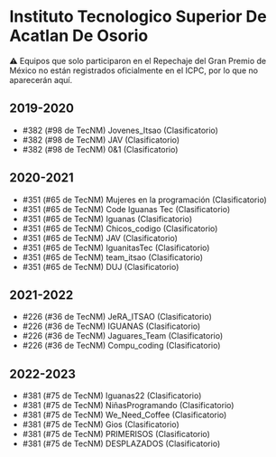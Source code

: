 # Instituto Tecnologico Superior De Acatlan De Osorio

:warning: Equipos que solo participaron en el Repechaje del Gran Premio de México no están registrados oficialmente en el ICPC, por lo que no aparecerán aquí.

## 2019-2020

- #382 (#98 de TecNM) Jovenes_Itsao (Clasificatorio)
- #382 (#98 de TecNM) JAV (Clasificatorio)
- #382 (#98 de TecNM) 0&1 (Clasificatorio)

## 2020-2021

- #351 (#65 de TecNM) Mujeres en la programación  (Clasificatorio)
- #351 (#65 de TecNM) Code Iguanas Tec (Clasificatorio)
- #351 (#65 de TecNM) Iguanas (Clasificatorio)
- #351 (#65 de TecNM) Chicos_codigo (Clasificatorio)
- #351 (#65 de TecNM) JAV (Clasificatorio)
- #351 (#65 de TecNM) IguanitasTec (Clasificatorio)
- #351 (#65 de TecNM) team_itsao (Clasificatorio)
- #351 (#65 de TecNM) DUJ (Clasificatorio)

## 2021-2022

- #226 (#36 de TecNM) JeRA_ITSAO (Clasificatorio)
- #226 (#36 de TecNM) IGUANAS (Clasificatorio)
- #226 (#36 de TecNM) Jaguares_Team (Clasificatorio)
- #226 (#36 de TecNM) Compu_coding (Clasificatorio)

## 2022-2023

- #381 (#75 de TecNM) Iguanas22 (Clasificatorio)
- #381 (#75 de TecNM) NiñasProgramando (Clasificatorio)
- #381 (#75 de TecNM) We_Need_Coffee (Clasificatorio)
- #381 (#75 de TecNM) Gios (Clasificatorio)
- #381 (#75 de TecNM) PRIMERISOS (Clasificatorio)
- #381 (#75 de TecNM) DESPLAZADOS (Clasificatorio)


